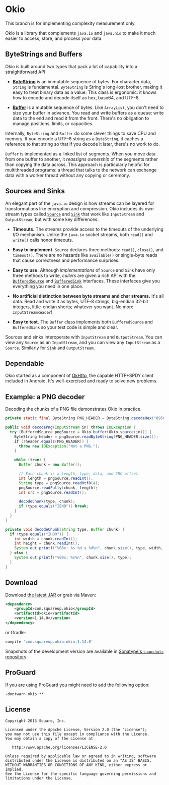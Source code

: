 Okio
====

This branch is for implementing complexity measurement only.


Okio is a library that complements `java.io` and `java.nio` to make it much
easier to access, store, and process your data.

ByteStrings and Buffers
-----------------------

Okio is built around two types that pack a lot of capability into a
straightforward API:

 * [**ByteString**][3] is an immutable sequence of bytes. For character data, `String`
   is fundamental. `ByteString` is String's long-lost brother, making it easy to
   treat binary data as a value. This class is ergonomic: it knows how to encode
   and decode itself as hex, base64, and UTF-8.

 * [**Buffer**][4] is a mutable sequence of bytes. Like `ArrayList`, you don't need
   to size your buffer in advance. You read and write buffers as a queue: write
   data to the end and read it from the front. There's no obligation to manage
   positions, limits, or capacities.

Internally, `ByteString` and `Buffer` do some clever things to save CPU and
memory. If you encode a UTF-8 string as a `ByteString`, it caches a reference to
that string so that if you decode it later, there's no work to do.

`Buffer` is implemented as a linked list of segments. When you move data from
one buffer to another, it _reassigns ownership_ of the segments rather than
copying the data across. This approach is particularly helpful for multithreaded
programs: a thread that talks to the network can exchange data with a worker
thread without any copying or ceremony.

Sources and Sinks
-----------------

An elegant part of the `java.io` design is how streams can be layered for
transformations like encryption and compression. Okio includes its own stream
types called [`Source`][5] and [`Sink`][6] that work like `InputStream` and
`OutputStream`, but with some key differences:

 * **Timeouts.** The streams provide access to the timeouts of the underlying
   I/O mechanism. Unlike the `java.io` socket streams, both `read()` and
   `write()` calls honor timeouts.

 * **Easy to implement.** `Source` declares three methods: `read()`, `close()`,
   and `timeout()`. There are no hazards like `available()` or single-byte reads
   that cause correctness and performance surprises.

 * **Easy to use.** Although _implementations_ of `Source` and `Sink` have only
   three methods to write, _callers_ are given a rich API with the
   [`BufferedSource`][7] and [`BufferedSink`][8] interfaces. These interfaces give you
   everything you need in one place.

 * **No artificial distinction between byte streams and char streams.** It's all
   data. Read and write it as bytes, UTF-8 strings, big-endian 32-bit integers,
   little-endian shorts; whatever you want. No more `InputStreamReader`!

 * **Easy to test.** The `Buffer` class implements both `BufferedSource` and
   `BufferedSink` so your test code is simple and clear.

Sources and sinks interoperate with `InputStream` and `OutputStream`. You can
view any `Source` as an `InputStream`, and you can view any `InputStream` as a
`Source`. Similarly for `Sink` and `OutputStream`.

Dependable
----------

Okio started as a component of [OkHttp][1], the capable HTTP+SPDY client
included in Android. It's well-exercised and ready to solve new problems.


Example: a PNG decoder
----------------------

Decoding the chunks of a PNG file demonstrates Okio in practice.

```java
private static final ByteString PNG_HEADER = ByteString.decodeHex("89504e470d0a1a0a");

public void decodePng(InputStream in) throws IOException {
  try (BufferedSource pngSource = Okio.buffer(Okio.source(in))) {
    ByteString header = pngSource.readByteString(PNG_HEADER.size());
    if (!header.equals(PNG_HEADER)) {
      throw new IOException("Not a PNG.");
    }

    while (true) {
      Buffer chunk = new Buffer();

      // Each chunk is a length, type, data, and CRC offset.
      int length = pngSource.readInt();
      String type = pngSource.readUtf8(4);
      pngSource.readFully(chunk, length);
      int crc = pngSource.readInt();

      decodeChunk(type, chunk);
      if (type.equals("IEND")) break;
    }
  }
}

private void decodeChunk(String type, Buffer chunk) {
  if (type.equals("IHDR")) {
    int width = chunk.readInt();
    int height = chunk.readInt();
    System.out.printf("%08x: %s %d x %d%n", chunk.size(), type, width, height);
  } else {
    System.out.printf("%08x: %s%n", chunk.size(), type);
  }
}
```

Download
--------

Download [the latest JAR][2] or grab via Maven:
```xml
<dependency>
    <groupId>com.squareup.okio</groupId>
    <artifactId>okio</artifactId>
    <version>1.14.0</version>
</dependency>
```
or Gradle:
```groovy
compile 'com.squareup.okio:okio:1.14.0'
```

Snapshots of the development version are available in [Sonatype's `snapshots` repository][snap].

ProGuard
--------

If you are using ProGuard you might need to add the following option:
```
-dontwarn okio.**
```

License
--------

    Copyright 2013 Square, Inc.

    Licensed under the Apache License, Version 2.0 (the "License");
    you may not use this file except in compliance with the License.
    You may obtain a copy of the License at

       http://www.apache.org/licenses/LICENSE-2.0

    Unless required by applicable law or agreed to in writing, software
    distributed under the License is distributed on an "AS IS" BASIS,
    WITHOUT WARRANTIES OR CONDITIONS OF ANY KIND, either express or implied.
    See the License for the specific language governing permissions and
    limitations under the License.
    
 [1]: https://github.com/square/okhttp
 [2]: https://search.maven.org/remote_content?g=com.squareup.okio&a=okio&v=LATEST
 [3]: http://square.github.io/okio/1.x/okio/okio/ByteString.html
 [4]: http://square.github.io/okio/1.x/okio/okio/Buffer.html
 [5]: http://square.github.io/okio/1.x/okio/okio/Source.html
 [6]: http://square.github.io/okio/1.x/okio/okio/Sink.html
 [7]: http://square.github.io/okio/1.x/okio/okio/BufferedSource.html
 [8]: http://square.github.io/okio/1.x/okio/okio/BufferedSink.html
 [snap]: https://oss.sonatype.org/content/repositories/snapshots/
